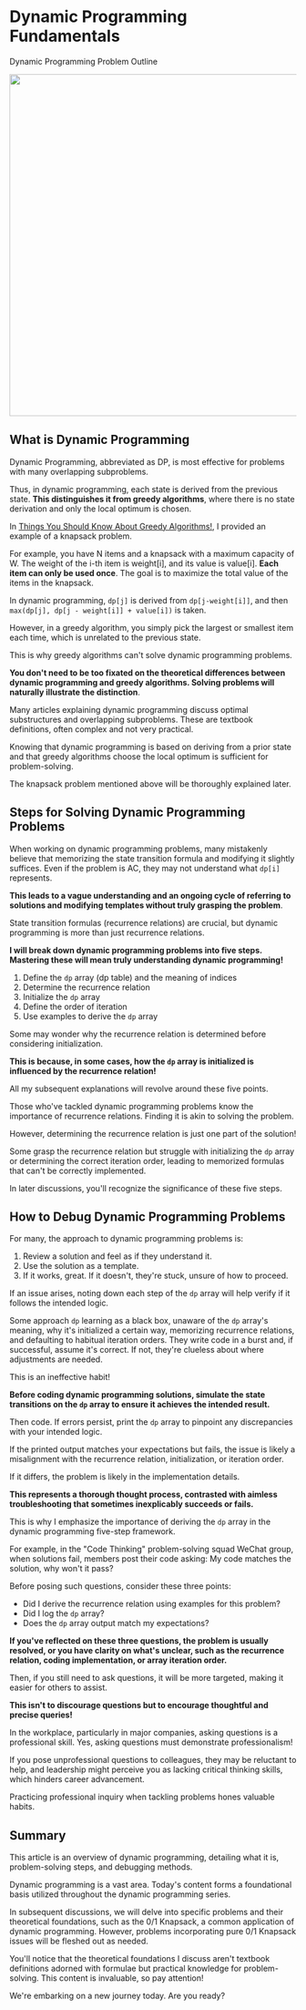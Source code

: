 # Dynamic Programming Fundamentals

Dynamic Programming Problem Outline

<img src='https://file1.kamacoder.com/i/algo/动态规划-总结大纲1.jpg' width=600> </img>

## What is Dynamic Programming

Dynamic Programming, abbreviated as DP, is most effective for problems with many overlapping subproblems.

Thus, in dynamic programming, each state is derived from the previous state. **This distinguishes it from greedy algorithms**, where there is no state derivation and only the local optimum is chosen.

In [Things You Should Know About Greedy Algorithms!](https://keetcoder.com/problems/贪心算法理论基础.html), I provided an example of a knapsack problem.

For example, you have N items and a knapsack with a maximum capacity of W. The weight of the i-th item is weight[i], and its value is value[i]. **Each item can only be used once**. The goal is to maximize the total value of the items in the knapsack.

In dynamic programming, `dp[j]` is derived from `dp[j-weight[i]]`, and then `max(dp[j], dp[j - weight[i]] + value[i])` is taken.

However, in a greedy algorithm, you simply pick the largest or smallest item each time, which is unrelated to the previous state.

This is why greedy algorithms can't solve dynamic programming problems.

**You don't need to be too fixated on the theoretical differences between dynamic programming and greedy algorithms. Solving problems will naturally illustrate the distinction**.

Many articles explaining dynamic programming discuss optimal substructures and overlapping subproblems. These are textbook definitions, often complex and not very practical.

Knowing that dynamic programming is based on deriving from a prior state and that greedy algorithms choose the local optimum is sufficient for problem-solving.

The knapsack problem mentioned above will be thoroughly explained later.

## Steps for Solving Dynamic Programming Problems

When working on dynamic programming problems, many mistakenly believe that memorizing the state transition formula and modifying it slightly suffices. Even if the problem is AC, they may not understand what `dp[i]` represents.

**This leads to a vague understanding and an ongoing cycle of referring to solutions and modifying templates without truly grasping the problem**.

State transition formulas (recurrence relations) are crucial, but dynamic programming is more than just recurrence relations.

**I will break down dynamic programming problems into five steps. Mastering these will mean truly understanding dynamic programming!**

1. Define the `dp` array (dp table) and the meaning of indices
2. Determine the recurrence relation
3. Initialize the `dp` array
4. Define the order of iteration
5. Use examples to derive the `dp` array

Some may wonder why the recurrence relation is determined before considering initialization.

**This is because, in some cases, how the `dp` array is initialized is influenced by the recurrence relation!**

All my subsequent explanations will revolve around these five points.

Those who've tackled dynamic programming problems know the importance of recurrence relations. Finding it is akin to solving the problem.

However, determining the recurrence relation is just one part of the solution!

Some grasp the recurrence relation but struggle with initializing the `dp` array or determining the correct iteration order, leading to memorized formulas that can't be correctly implemented.

In later discussions, you'll recognize the significance of these five steps.

## How to Debug Dynamic Programming Problems

For many, the approach to dynamic programming problems is:

1. Review a solution and feel as if they understand it.
2. Use the solution as a template.
3. If it works, great. If it doesn't, they're stuck, unsure of how to proceed.

If an issue arises, noting down each step of the `dp` array will help verify if it follows the intended logic.

Some approach `dp` learning as a black box, unaware of the `dp` array's meaning, why it's initialized a certain way, memorizing recurrence relations, and defaulting to habitual iteration orders. They write code in a burst and, if successful, assume it's correct. If not, they're clueless about where adjustments are needed.

This is an ineffective habit!

**Before coding dynamic programming solutions, simulate the state transitions on the `dp` array to ensure it achieves the intended result.**

Then code. If errors persist, print the `dp` array to pinpoint any discrepancies with your intended logic.

If the printed output matches your expectations but fails, the issue is likely a misalignment with the recurrence relation, initialization, or iteration order.

If it differs, the problem is likely in the implementation details.

**This represents a thorough thought process, contrasted with aimless troubleshooting that sometimes inexplicably succeeds or fails.**

This is why I emphasize the importance of deriving the `dp` array in the dynamic programming five-step framework.

For example, in the "Code Thinking" problem-solving squad WeChat group, when solutions fail, members post their code asking: My code matches the solution, why won't it pass?

Before posing such questions, consider these three points:

* Did I derive the recurrence relation using examples for this problem?
* Did I log the `dp` array?
* Does the `dp` array output match my expectations?

**If you've reflected on these three questions, the problem is usually resolved, or you have clarity on what's unclear, such as the recurrence relation, coding implementation, or array iteration order.**

Then, if you still need to ask questions, it will be more targeted, making it easier for others to assist.

**This isn't to discourage questions but to encourage thoughtful and precise queries!**

In the workplace, particularly in major companies, asking questions is a professional skill. Yes, asking questions must demonstrate professionalism!

If you pose unprofessional questions to colleagues, they may be reluctant to help, and leadership might perceive you as lacking critical thinking skills, which hinders career advancement.

Practicing professional inquiry when tackling problems hones valuable habits.

## Summary

This article is an overview of dynamic programming, detailing what it is, problem-solving steps, and debugging methods.

Dynamic programming is a vast area. Today's content forms a foundational basis utilized throughout the dynamic programming series.

In subsequent discussions, we will delve into specific problems and their theoretical foundations, such as the 0/1 Knapsack, a common application of dynamic programming. However, problems incorporating pure 0/1 Knapsack issues will be fleshed out as needed.

You'll notice that the theoretical foundations I discuss aren't textbook definitions adorned with formulae but practical knowledge for problem-solving. This content is invaluable, so pay attention!

We're embarking on a new journey today. Are you ready?